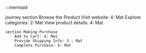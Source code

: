:::mermaid

journey
    section  Browse the Product
        Visit website: 4: Mat
        Explore categories: 2: Mat
        View product details: 4: Mat

    section Making Purchase
        Add to Cart: 4: Mat
        Provide Shipping Info: 3 : Mat
        Complete Purchase: 5: Mat
